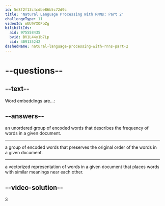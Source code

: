 ```yaml
---
id: 5e8f2f13c4cdbe86b5c72d9c
title: 'Natural Language Processing With RNNs: Part 2'
challengeType: 11
videoId: mUU9YXOFbZg
bilibiliIds:
  aid: 975558435
  bvid: BV1L44y1b7Lp
  cid: 409135242
dashedName: natural-language-processing-with-rnns-part-2
---
```


# --questions--

## --text--

Word embeddings are...:

## --answers--

an unordered group of encoded words that describes the frequency of words in a given document.

---

a group of encoded words that preserves the original order of the words in a given document.

---

a vectorized representation of words in a given document that places words with similar meanings near each other.

## --video-solution--

3

